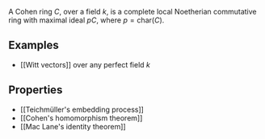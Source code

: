 A Cohen ring $C$, over a field $k$, is a complete local Noetherian commutative ring with maximal ideal $pC$, where $p = \mathrm{char}(C)$.
## Examples
- [[Witt vectors]] over any perfect field $k$

## Properties
- [[Teichmüller's embedding process]]
- [[Cohen's homomorphism theorem]]
- [[Mac Lane's identity theorem]]